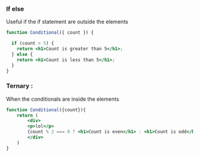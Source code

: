 ### If else
Useful if the if statement are outside the elements
```jsx
function Conditional({ count }) {

  if (count > 5) {
    return <h1>Count is greater than 5</h1>;
  } else {
    return <h1>Count is less than 5</h1>;
  }
}
```
### Ternary :
When the conditionals are inside the elements 
```jsx
function Conditional({count}){
	return (
		<div>
		<p>lol</p>
		{count % 2 === 0 ? <h1>Count is even</h1> : <h1>Count is odd</h1> }
		</div>
	)
}

```